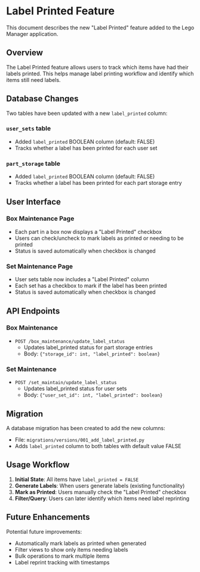 # Label Printed Feature

This document describes the new "Label Printed" feature added to the Lego Manager application.

## Overview

The Label Printed feature allows users to track which items have had their labels printed. This helps manage label printing workflow and identify which items still need labels.

## Database Changes

Two tables have been updated with a new `label_printed` column:

### `user_sets` table
- Added `label_printed` BOOLEAN column (default: FALSE)
- Tracks whether a label has been printed for each user set

### `part_storage` table  
- Added `label_printed` BOOLEAN column (default: FALSE)
- Tracks whether a label has been printed for each part storage entry

## User Interface

### Box Maintenance Page
- Each part in a box now displays a "Label Printed" checkbox
- Users can check/uncheck to mark labels as printed or needing to be printed
- Status is saved automatically when checkbox is changed

### Set Maintenance Page
- User sets table now includes a "Label Printed" column
- Each set has a checkbox to mark if the label has been printed
- Status is saved automatically when checkbox is changed

## API Endpoints

### Box Maintenance
- `POST /box_maintenance/update_label_status`
  - Updates label_printed status for part storage entries
  - Body: `{"storage_id": int, "label_printed": boolean}`

### Set Maintenance  
- `POST /set_maintain/update_label_status`
  - Updates label_printed status for user sets
  - Body: `{"user_set_id": int, "label_printed": boolean}`

## Migration

A database migration has been created to add the new columns:
- File: `migrations/versions/001_add_label_printed.py`
- Adds `label_printed` column to both tables with default value FALSE

## Usage Workflow

1. **Initial State**: All items have `label_printed = FALSE`
2. **Generate Labels**: When users generate labels (existing functionality)
3. **Mark as Printed**: Users manually check the "Label Printed" checkbox
4. **Filter/Query**: Users can later identify which items need label reprinting

## Future Enhancements

Potential future improvements:
- Automatically mark labels as printed when generated
- Filter views to show only items needing labels
- Bulk operations to mark multiple items
- Label reprint tracking with timestamps